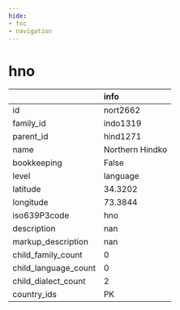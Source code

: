 ```yaml
---
hide:
- toc
- navigation
---
```

# hno
|                      | info            |
|:---------------------|:----------------|
| id                   | nort2662        |
| family_id            | indo1319        |
| parent_id            | hind1271        |
| name                 | Northern Hindko |
| bookkeeping          | False           |
| level                | language        |
| latitude             | 34.3202         |
| longitude            | 73.3844         |
| iso639P3code         | hno             |
| description          | nan             |
| markup_description   | nan             |
| child_family_count   | 0               |
| child_language_count | 0               |
| child_dialect_count  | 2               |
| country_ids          | PK              |